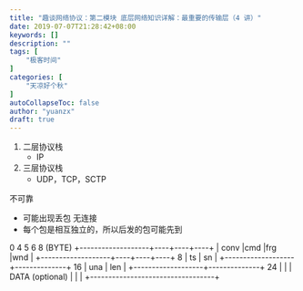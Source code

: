 ```yaml
---
title: "趣谈网络协议：第二模块 底层网络知识详解：最重要的传输层（4 讲）"
date: 2019-07-07T21:28:42+08:00
keywords: []
description: ""
tags: [
    "极客时间"
]
categories: [
    "天凉好个秋"
]
autoCollapseToc: false
author: "yuanzx"
draft: true
---
```


1. 二层协议栈
   - IP
2. 三层协议栈
   - UDP，TCP，SCTP

不可靠
   - 可能出现丢包
无连接
   - 每个包是相互独立的，所以后发的包可能先到

 0                  4    5    6    8 (BYTE)
+-------------------+----+----+----+ 
|      conv         |cmd |frg |wnd | 
+-------------------+----+----+----+  8
|         ts        |      sn      | 
+-------------------+--------------+  16
|       una         |      len     |
+-------------------+--------------+  24
|                                  |
|            DATA (optional)       |
|                                  |
+----------------------------------+